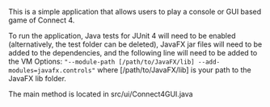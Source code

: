 This is a simple application that allows users to play a console or GUI based game of Connect 4.

To run the application, Java tests for JUnit 4 will need to be enabled (alternatively, the test 
folder can be deleted), JavaFX jar files will need to be added to the dependencies, and the 
following line will need to be added to the VM Options: 
``` "--module-path [/path/to/JavaFX/lib] --add-modules=javafx.controls" ```
where [/path/to/JavaFX/lib] is your path to the JavaFX lib folder.

The main method is located in src/ui/Connect4GUI.java

